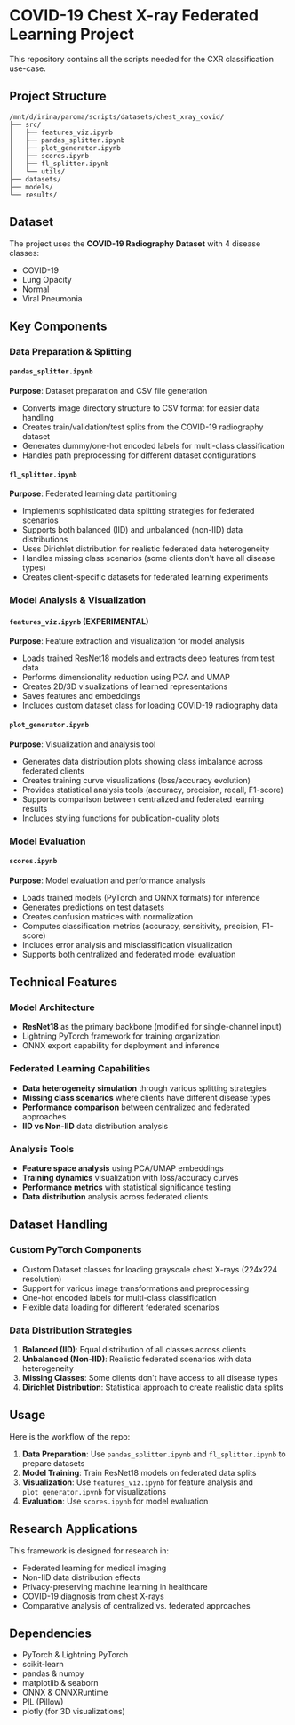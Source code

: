 # COVID-19 Chest X-ray Federated Learning Project

This repository contains all the scripts needed for the CXR classification use-case.

## Project Structure

```
/mnt/d/irina/paroma/scripts/datasets/chest_xray_covid/
├── src/
│   ├── features_viz.ipynb
│   ├── pandas_splitter.ipynb
│   ├── plot_generator.ipynb
│   ├── scores.ipynb
│   ├── fl_splitter.ipynb
│   └── utils/
├── datasets/
├── models/
└── results/
```

## Dataset

The project uses the **COVID-19 Radiography Dataset** with 4 disease classes:
- COVID-19
- Lung Opacity
- Normal
- Viral Pneumonia

## Key Components

### Data Preparation & Splitting

#### `pandas_splitter.ipynb`
**Purpose**: Dataset preparation and CSV file generation
- Converts image directory structure to CSV format for easier data handling
- Creates train/validation/test splits from the COVID-19 radiography dataset
- Generates dummy/one-hot encoded labels for multi-class classification
- Handles path preprocessing for different dataset configurations

#### `fl_splitter.ipynb`
**Purpose**: Federated learning data partitioning
- Implements sophisticated data splitting strategies for federated scenarios
- Supports both balanced (IID) and unbalanced (non-IID) data distributions
- Uses Dirichlet distribution for realistic federated data heterogeneity
- Handles missing class scenarios (some clients don't have all disease types)
- Creates client-specific datasets for federated learning experiments

### Model Analysis & Visualization

#### `features_viz.ipynb` (EXPERIMENTAL)
**Purpose**: Feature extraction and visualization for model analysis
- Loads trained ResNet18 models and extracts deep features from test data
- Performs dimensionality reduction using PCA and UMAP
- Creates 2D/3D visualizations of learned representations
- Saves features and embeddings
- Includes custom dataset class for loading COVID-19 radiography data

#### `plot_generator.ipynb`
**Purpose**: Visualization and analysis tool
- Generates data distribution plots showing class imbalance across federated clients
- Creates training curve visualizations (loss/accuracy evolution)
- Provides statistical analysis tools (accuracy, precision, recall, F1-score)
- Supports comparison between centralized and federated learning results
- Includes styling functions for publication-quality plots

### Model Evaluation

#### `scores.ipynb`
**Purpose**: Model evaluation and performance analysis
- Loads trained models (PyTorch and ONNX formats) for inference
- Generates predictions on test datasets
- Creates confusion matrices with normalization
- Computes classification metrics (accuracy, sensitivity, precision, F1-score)
- Includes error analysis and misclassification visualization
- Supports both centralized and federated model evaluation

## Technical Features

### Model Architecture
- **ResNet18** as the primary backbone (modified for single-channel input)
- Lightning PyTorch framework for training organization
- ONNX export capability for deployment and inference

### Federated Learning Capabilities
- **Data heterogeneity simulation** through various splitting strategies
- **Missing class scenarios** where clients have different disease types
- **Performance comparison** between centralized and federated approaches
- **IID vs Non-IID** data distribution analysis

### Analysis Tools
- **Feature space analysis** using PCA/UMAP embeddings
- **Training dynamics** visualization with loss/accuracy curves
- **Performance metrics** with statistical significance testing
- **Data distribution** analysis across federated clients

## Dataset Handling

### Custom PyTorch Components
- Custom Dataset classes for loading grayscale chest X-rays (224x224 resolution)
- Support for various image transformations and preprocessing
- One-hot encoded labels for multi-class classification
- Flexible data loading for different federated scenarios

### Data Distribution Strategies
1. **Balanced (IID)**: Equal distribution of all classes across clients
2. **Unbalanced (Non-IID)**: Realistic federated scenarios with data heterogeneity
3. **Missing Classes**: Some clients don't have access to all disease types
4. **Dirichlet Distribution**: Statistical approach to create realistic data splits

## Usage

Here is the workflow of the repo:

1. **Data Preparation**: Use `pandas_splitter.ipynb` and `fl_splitter.ipynb` to prepare datasets
2. **Model Training**: Train ResNet18 models on federated data splits
3. **Visualization**: Use `features_viz.ipynb` for feature analysis and `plot_generator.ipynb` for visualizations
4. **Evaluation**: Use `scores.ipynb` for model evaluation

## Research Applications

This framework is designed for research in:
- Federated learning for medical imaging
- Non-IID data distribution effects
- Privacy-preserving machine learning in healthcare
- COVID-19 diagnosis from chest X-rays
- Comparative analysis of centralized vs. federated approaches

## Dependencies

- PyTorch & Lightning PyTorch
- scikit-learn
- pandas & numpy
- matplotlib & seaborn
- ONNX & ONNXRuntime
- PIL (Pillow)
- plotly (for 3D visualizations)